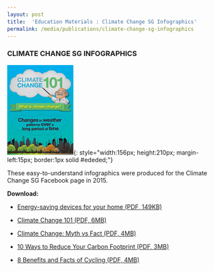 ```yaml
---
layout: post
title:  'Education Materials : Climate Change SG Infographics'
permalink: /media/publications/climate-change-sg-infographics
---
```



### CLIMATE CHANGE SG INFOGRAPHICS

![Climate Change SG Infographics](/images/climate-change-sg-infographics.jpg "Climate Change SG Infographics"){: style="width:156px; height:210px; margin-left:15px; border:1px solid #ededed;"}

These easy-to-understand infographics were produced for the Climate Change SG Facebook page in 2015.

**Download:**

* [<a href="/docs/default-source/publications/energy-saving-devices-for-your-home.pdf" target="_blank">Energy-saving devices for your home (PDF, 149KB)</a>](/docs/default-source/publications/energy-saving-devices-for-your-home.pdf)

* [<a href="/docs/default-source/publications/climate-change-101.pdf" target="_blank">Climate Change 101 (PDF, 6MB)</a>](/docs/default-source/publications/climate-change-101.pdf)

* [<a href="/docs/default-source/publications/climate-change-myth-vs-fact.pdf" target="_blank">Climate Change: Myth vs Fact (PDF, 4MB)</a>](/docs/default-source/publications/climate-change-myth-vs-fact.pdf)

* [<a href="/docs/default-source/publications/10-ways-reduce-your-carbon-footprint.pdf" target="_blank">10 Ways to Reduce Your Carbon Footprint (PDF, 3MB)</a>](/docs/default-source/publications/10-ways-reduce-your-carbon-footprint.pdf)

* [<a href="/docs/default-source/publications/8-benefits-and-facts-of-cycling.pdf" target="_blank">8 Benefits and Facts of Cycling (PDF, 4MB)</a>](/docs/default-source/publications/8-benefits-and-facts-of-cycling.pdf)

